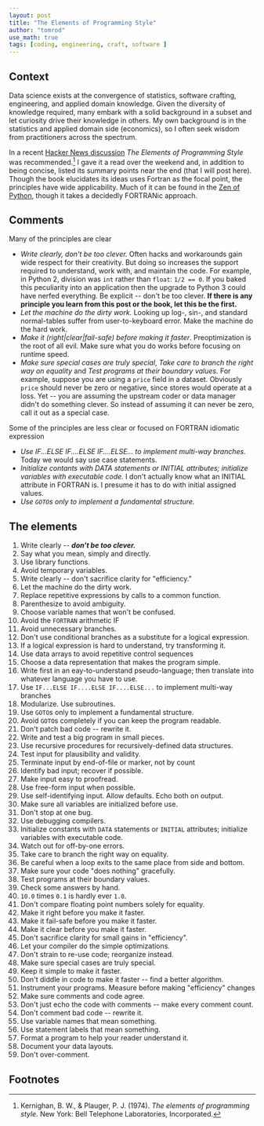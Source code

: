 ```yaml
---
layout: post
title: "The Elements of Programming Style"
author: "tomrod"
use_math: true
tags: [coding, engineering, craft, software ]
---
```


## Context

Data science exists at the convergence of statistics, software crafting, engineering, and applied domain knowledge. Given the diversity of knowledge required, many embark with a solid background in a subset and let curiosity drive their knowledge in others. My own background is in the statistics and applied domain side (economics), so I often seek wisdom from practitioners across the spectrum.

In a recent [Hacker News discussion](https://news.ycombinator.com/item?id=19029713) *The Elements of Programming Style* was recommended.[^1] I gave it a read over the weekend and, in addition to being concise, listed its summary points near the end (that I will post here). Though the book elucidates its ideas uses Fortran as the focal point, the principles have wide applicability. Much of it can be found in the [Zen of Python](https://www.python.org/dev/peps/pep-0020/), though it takes a decidedly FORTRANic approach.

## Comments

Many of the principles are clear

- *Write clearly, don't be too clever.* Often hacks and workarounds gain wide respect for their creativity. But doing so increases the support required to understand, work with, and maintain the code. For example, in Python 2, division was `int` rather than `float`: `1/2 == 0`. If you baked this peculiarity into an application then the upgrade to Python 3 could have nerfed everything. Be explicit -- don't be too clever. **If there is any principle you learn from this post or the book, let this be the first.**
- *Let the machine do the dirty work.* Looking up log-, sin-, and standard normal-tables suffer from user-to-keyboard error. Make the machine do the hard work.
- *Make it (right|clear|fail-safe) before making it faster*. Preoptimization is the root of all evil. Make sure what you do works before focusing on runtime speed.
- *Make sure special cases are truly special*, *Take care to branch the right way on equality* and *Test programs at their boundary values.* For example, suppose you are using a `price` field in a dataset. Obviously `price` should never be zero or negative, since stores would operate at a loss. Yet -- you are assuming the upstream coder or data manager didn't do something clever. So instead of assuming it can never be zero, call it out as a special case.

Some of the principles are less clear or focused on FORTRAN idiomatic expression
- *Use IF...ELSE IF....ELSE IF....ELSE... to implement multi-way branches.* Today we would say use case statements.
- *Initialize contants with DATA statements or INITIAL attributes; initialize variables with executable code.* I don't actually know what an INITIAL attribute in FORTRAN is. I presume it has to do with initial assigned values.
- *Use `GOTO`s only to implement a fundamental structure.*

## The elements

1. Write clearly -- ***don't be too clever.***
2. Say what you mean, simply and directly.
3. Use library functions.
4. Avoid temporary variables.
5. Write clearly -- don't sacrifice clarity for "efficiency."
6. Let the machine do the dirty work.
7. Replace repetitive expressions by calls to a common function.
8. Parenthesize to avoid ambiguity.
9. Choose variable names that won't be confused.
10. Avoid the `FORTRAN` arithmetic IF
11. Avoid unnecessary branches.
12. Don't use conditional branches as a substitute for a logical expression.
13. If a logical expression is hard to understand, try transforming it.
14. Use data arrays to avoid repetitive control sequences
15. Choose a data representation that makes the program simple.
16. Write first in an eay-to-understand pseudo-language; then translate into whatever language you have to use.
17. Use `IF...ELSE IF....ELSE IF....ELSE...` to implement multi-way branches
18. Modularize. Use subroutines.
19. Use `GOTO`s only to implement a fundamental structure.
20. Avoid `GOTO`s completely if you can keep the program readable.
21. Don't patch bad code -- rewrite it.
22. Write and test a big program in small pieces.
23. Use recursive procedures for recursively-defined data structures.
24. Test input for plausibility and validity.
25. Terminate input by end-of-file or marker, not by count
26. Identify bad input; recover if possible.
27. Make input easy to proofread.
28. Use free-form input when possible.
29. Use self-identifying input. Allow defaults. Echo both on output.
30. Make sure all variables are initialized before use.
31. Don't stop at one bug.
32. Use debugging compilers.
33. Initialize constants with `DATA` statements or `INITIAL` attributes; initialize variables with executable code.
34. Watch out for off-by-one errors.
35. Take care to branch the right way on equality.
36. Be careful when a loop exits to the same place from side and bottom.
37. Make sure your code "does nothing" gracefully.
38. Test programs at their boundary values.
39. Check some answers by hand.
40. `10.0` times `0.1` is hardly ever `1.0`.
41. Don't compare floating point numbers solely for equality.
42. Make it right before you make it faster.
43. Make it fail-safe before you make it faster.
44. Make it clear before you make it faster.
45. Don't sacrifice clarity for small gains in "efficiency".
46. Let your compiler do the simple optimizations.
47. Don't strain to re-use code; reorganize instead.
48. Make sure special cases are truly special.
49. Keep it simple to make it faster. 
50. Don't diddle in code to make it faster -- find a better algorithm.
51. Instrument your programs. Measure before making "efficiency" changes
52. Make sure comments and code agree.
53. Don't just echo the code with comments -- make every comment count.
54. Don't comment bad code -- rewrite it.
55. Use variable names that mean something.
56. Use statement labels that mean something.
57. Format a program to help your reader understand it.
58. Document your data layouts.
59. Don't over-comment.



## Footnotes
[^1]: Kernighan, B. W., & Plauger, P. J. (1974). *The elements of programming style.* New York: Bell Telephone Laboratories, Incorporated.